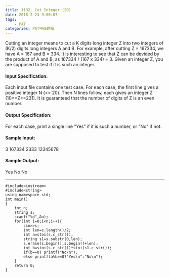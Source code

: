 ```yaml
---
title: 1132. Cut Integer (20)
date: 2018-2-23 9:00:07
tags: 
	- PAT
categories: PAT甲级题解
---
```


Cutting an integer means to cut a K digits long integer Z into two integers of (K/2) digits long integers A and B. For example, after cutting Z = 167334, we have A = 167 and B = 334. It is interesting to see that Z can be devided by the product of A and B, as 167334 / (167 x 334) = 3. Given an integer Z, you are supposed to test if it is such an integer.

#### Input Specification:

Each input file contains one test case. For each case, the first line gives a positive integer N (<= 20). Then N lines follow, each gives an integer Z (10<=Z<=231). It is guaranteed that the number of digits of Z is an even number.

#### Output Specification:

For each case, print a single line "Yes" if it is such a number, or "No" if not.

#### Sample Input:
3
167334
2333
12345678
#### Sample Output:
Yes
No
No
***

```
#include<iostream>
#include<string>
using namespace std;
int main()
{
    int n;
    string s;
    scanf("%d",&n);
    for(int i=0;i<n;i++){
        cin>>s;
        int len=s.length()/2;
        int a=stoi(s.c_str());
        string s1=s.substr(0,len);
        s.erase(s.begin(),s.begin()+len);
        int b=stoi(s.c_str())*stoi(s1.c_str());
        if(b==0) printf("No\n");
        else printf(a%b==0?"Yes\n":"No\n");
    }
    return 0;
}
```